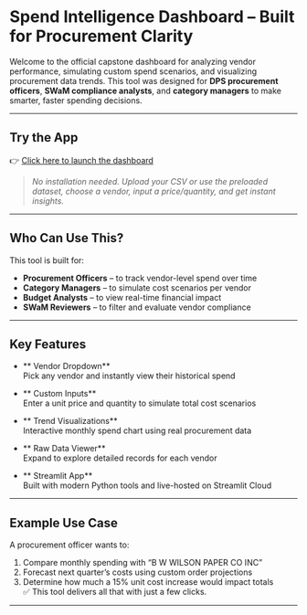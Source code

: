 #  Spend Intelligence Dashboard – Built for Procurement Clarity

Welcome to the official capstone dashboard for analyzing vendor performance, simulating custom spend scenarios, and visualizing procurement data trends. This tool was designed for **DPS procurement officers**, **SWaM compliance analysts**, and **category managers** to make smarter, faster spending decisions.

---

## Try the App  
👉 [Click here to launch the dashboard](https://spend-simulator-cdqgvmwf7avwpgwbmdrcy4.streamlit.app/)

> *No installation needed. Upload your CSV or use the preloaded dataset, choose a vendor, input a price/quantity, and get instant insights.*

---

##  Who Can Use This?

This tool is built for:
-  **Procurement Officers** – to track vendor-level spend over time
-  **Category Managers** – to simulate cost scenarios per vendor
- **Budget Analysts** – to view real-time financial impact
-  **SWaM Reviewers** – to filter and evaluate vendor compliance

---

##  Key Features

- ** Vendor Dropdown**  
  Pick any vendor and instantly view their historical spend

- ** Custom Inputs**  
  Enter a unit price and quantity to simulate total cost scenarios

- ** Trend Visualizations**  
  Interactive monthly spend chart using real procurement data

- ** Raw Data Viewer**  
  Expand to explore detailed records for each vendor

- ** Streamlit App**  
  Built with modern Python tools and live-hosted on Streamlit Cloud

---

## Example Use Case

A procurement officer wants to:
1. Compare monthly spending with “B W WILSON PAPER CO INC”
2. Forecast next quarter’s costs using custom order projections
3. Determine how much a 15% unit cost increase would impact totals  
✅ This tool delivers all that with just a few clicks.

---


